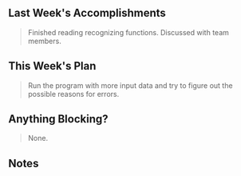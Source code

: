 ## Last Week's Accomplishments

> Finished reading recognizing functions.
> Discussed with team members.

## This Week's Plan

> Run the program with more input data and try to figure out the possible reasons for errors.

## Anything Blocking?

> None.

## Notes